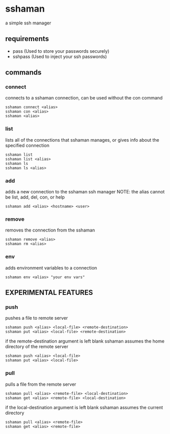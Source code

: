 # sshaman
a simple ssh manager

## requirements
*    pass (Used to store your passwords securely)
*    sshpass (Used to inject your ssh passwords)

## commands
### connect
connects to a sshaman connection, can be used without the con command
```{r,engine='sh'}
sshaman connect <alias>
sshaman con <alias>
sshaman <alias>
```
### list
lists all of the connections that sshaman manages, or gives info about the specified connection
```{r,engine='sh'}
sshaman list
sshaman list <alias>
sshaman ls
sshaman ls <alias>
```
### add
adds a new connection to the sshaman ssh manager
NOTE: the alias cannot be list, add, del, con, or help
```{r,engine='sh'}
sshaman add <alias> <hostname> <user>
```
### remove
removes the connection from the sshaman
```{r,engine='sh'}
sshaman remove <alias>
sshaman rm <alias>
```
### env
adds environment variables to a connection
```{r,engine='sh'}
sshaman env <alias> "your env vars"
```
## EXPERIMENTAL FEATURES
### push
pushes a file to remote server
```{r,engine='sh'}
sshaman push <alias> <local-file> <remote-destination>
sshaman put <alias> <local-file> <remote-destination>
```
if the remote-destination argument is left blank sshaman assumes the home directory of the remote server
```{r,engine='sh'}
sshaman push <alias> <local-file>
sshaman put <alias> <local-file>
```
### pull
pulls a file from the remote server
```{r,engine='sh'}
sshaman pull <alias> <remote-file> <local-destination>
sshaman get <alias> <remote-file> <local-destination>
```
if the local-destination argument is left blank sshaman assumes the current directory
```{r,engine='sh'}
sshaman pull <alias> <remote-file>
sshaman get <alias> <remote-file>
```
